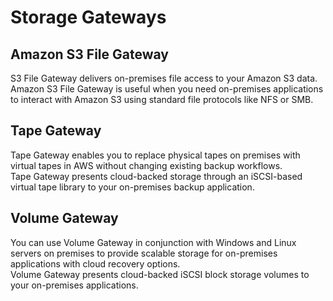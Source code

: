 # Storage Gateways

## Amazon S3 File Gateway

S3 File Gateway delivers on-premises file access to your Amazon S3 data.
<br>
Amazon S3 File Gateway is useful when you need on-premises applications to interact with Amazon S3 using standard file protocols like NFS or SMB.

## Tape Gateway

Tape Gateway enables you to replace physical tapes on premises with virtual tapes in AWS without changing existing backup workflows.
<br>
Tape Gateway presents cloud-backed storage through an iSCSI-based virtual tape library to your on-premises backup application.

## Volume Gateway

You can use Volume Gateway in conjunction with Windows and Linux servers on premises to provide scalable storage for on-premises applications with cloud recovery options.
<br>
Volume Gateway presents cloud-backed iSCSI block storage volumes to your on-premises applications.